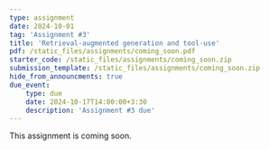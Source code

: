 ```yaml
---
type: assignment
date: 2024-10-01
tag: 'Assignment #3'
title: 'Retrieval-augmented generation and tool-use'
pdf: /static_files/assignments/coming_soon.pdf
starter_code: /static_files/assignments/coming_soon.zip
submission_template: /static_files/assignments/coming_soon.zip
hide_from_announcments: true
due_event: 
    type: due
    date: 2024-10-17T14:00:00+3:30
    description: 'Assignment #3 due'
---
```


This assignment is coming soon.
